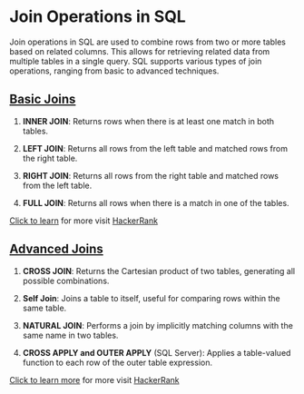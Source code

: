 # Join Operations in SQL

Join operations in SQL are used to combine rows from two or more tables based on related columns. This allows for retrieving related data from multiple tables in a single query. SQL supports various types of join operations, ranging from basic to advanced techniques.

## [Basic Joins](./Basic/README.md) 
1. **INNER JOIN**: Returns rows when there is at least one match in both tables.

2. **LEFT JOIN**: Returns all rows from the left table and matched rows from the right table.

3. **RIGHT JOIN**: Returns all rows from the right table and matched rows from the left table.

4. **FULL JOIN**: Returns all rows when there is a match in one of the tables.

[Click to learn](./Basic/README.md) for more visit [HackerRank](https://www.hackerrank.com/domains/sql?filters%5Bskills%5D%5B%5D=SQL%20%28Basic%29&filters%5Bskills%5D%5B%5D=SQL%20%28Intermediate%29&filters%5Bskills%5D%5B%5D=SQL%20%28Advanced%29&filters%5Bdifficulty%5D%5B%5D=easy&filters%5Bdifficulty%5D%5B%5D=medium&filters%5Bdifficulty%5D%5B%5D=hard&filters%5Bsubdomains%5D%5B%5D=join&badge_type=sql)

## [Advanced Joins](./Advanced/README.md)

1. **CROSS JOIN**: Returns the Cartesian product of two tables, generating all possible combinations.

2. **Self Join**: Joins a table to itself, useful for comparing rows within the same table.

3. **NATURAL JOIN**: Performs a join by implicitly matching columns with the same name in two tables.

4. **CROSS APPLY and OUTER APPLY** (SQL Server): Applies a table-valued function to each row of the outer table expression.

[Click to learn more](./Advanced/README.md) for more visit [HackerRank](https://www.hackerrank.com/domains/sql?filters%5Bskills%5D%5B%5D=SQL%20%28Basic%29&filters%5Bskills%5D%5B%5D=SQL%20%28Intermediate%29&filters%5Bskills%5D%5B%5D=SQL%20%28Advanced%29&filters%5Bdifficulty%5D%5B%5D=easy&filters%5Bdifficulty%5D%5B%5D=medium&filters%5Bdifficulty%5D%5B%5D=hard&filters%5Bsubdomains%5D%5B%5D=advanced-join&badge_type=sql)
